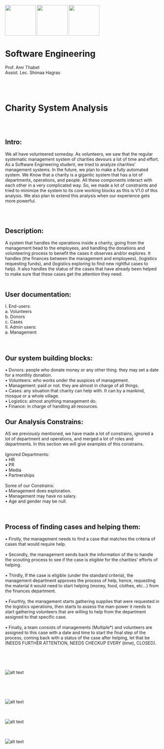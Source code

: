 <img src="MU.jpg" width="100">
<img src="FElogo.jpeg" width="100">
<img src="deplogo.jpg" width="100">

# Software Engineering
Prof. Amr Thabet<br />
Assist. Lec. Shimaa Hagras<br />
<br /><br /><br />
# Charity System Analysis <br />

<br /><br />

## Intro: <br />
We all have volunteered someday. As volunteers, we saw that the regular systematic management system of charities devours a lot of time and effort. As a Software Engineering student, we tried to analyze charities' management systems. In the future, we plan to make a fully automated system. We Know that a charity is a gigantic system that has a lot of departments, operations, and people. All these components interact with each other in a very complicated way. So, we made a lot of constraints and tried to minimize the system to its core working blocks as this is V1.0 of this analysis. We also plan to extend this analysis when our experience gets more powerful.

<br /><br />

## Description:<br />
A system that handles the operations inside a charity, going from the management head to the employees, and handling the donations and volunteering process to benefit the cases it observes and/or explores. It handles (the finances between the management and employees), (logistics requesting funds), and (logistics exploring to find new rightful cases to help). It also handles the status of the cases that have already been helped to make sure that these cases get the attention they need.
<br /><br />

## User documentation:
I. End-users:<br />
a. Volunteers<br />
b. Donors<br />
c. Cases<br />
II. Admin users:<br />
a. Management<br />
<br /><br />

## Our system building blocks:<br />
• Donors: people who donate money or any other thing. they may set a date
for a monthly donation.<br />
• Volunteers: who works under the auspices of management.<br />
• Management: paid or not. they are almost in charge of all things.<br />
• Cases: any situation that charity can help with. It can by a mankind, mosque
or a whole village.<br />
• Logistics: almost anything management do.<br />
• Finance: in charge of handling all resources.<br />

## Our Analysis Constrains:
AS we previously mentioned, we have made a lot of constrains,
ignored a lot of department and operations, and merged a lot of roles and
departments. In this section we will give examples of this constrains.<br />
<br />
Ignored Departments: <br />
• HR <br />
• PR <br />
• Media <br />
• Partnerships<br /><br />
Some of our Constrains: <br />
• Management does exploration. <br />
• Management may have no salary. <br />
• Age and gender may be null. <br />
<br /><br />
## Process of finding cases and helping them:<br />
• Firstly, the management needs to find a case that matches the criteria of
cases that would require help.<br /><br />
• Secondly, the management sends back the information of the to handle
the scouting process to see if the case is eligible for the charities' efforts of
helping.<br /><br />
• Thirdly, If the case is eligible (under the standard criteria), the
management department approves the process of help, hence, requesting
the material it would need to start helping (money, food, clothes, etc...)
from the finances department.<br /><br />
• Fourthly, the management starts gathering supplies that were requested
in the logistics operations, then starts to assess the man-power it needs to
start gathering volunteers that are willing to help from the department
assigned to that specific case.<br /><br />
• Finally, a team consists of managements (Multiple*) and volunteers are
assigned to this case with a date and time to start the final step of the
process, coming back with a status of the case after helping, let that be
(NEEDS FURTHER ATTENTION, NEEDS CHECKUP EVERY (time), CLOSED).<br /><br />

<br /><br />

![alt text](Charity_sys_class_digram.svg  "Class Digram Text 1" )

<br /><br /><br />

![alt text](Charity_sys_Use_Case_digram.svg "Case Digram Text 1")
<br /><br /><br />

![alt text](Charity_sys_activity_digram.svg "Activity Digram Text 1")
<br /><br /><br />

![alt text](Charity_Sys_Sequence_digram.svg "Sequence digram Text 1")


